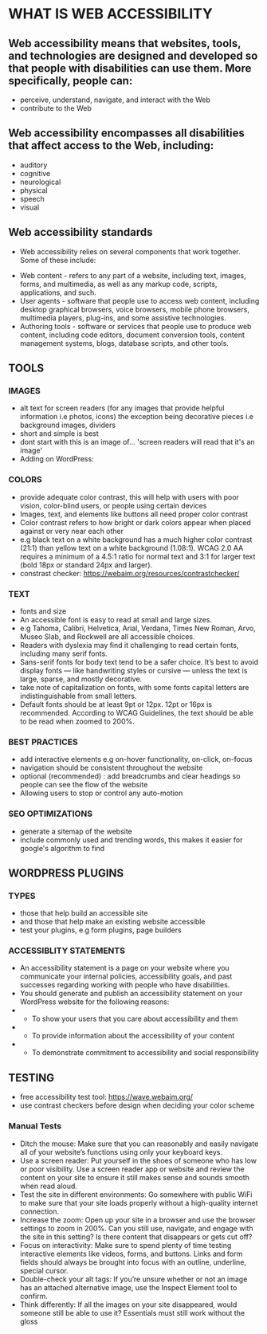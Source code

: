 # WHAT IS WEB ACCESSIBILITY

## Web accessibility means that websites, tools, and technologies are designed and developed so that people with disabilities can use them. More specifically, people can:
- perceive, understand, navigate, and interact with the Web
- contribute to the Web

## Web accessibility encompasses all disabilities that affect access to the Web, including:
- auditory
- cognitive
- neurological
- physical
- speech
- visual


## Web accessibility standards
* Web accessibility relies on several components that work together. Some of these include:
- Web content - refers to any part of a website, including text, images, forms, and multimedia, as well as any markup code, scripts, applications, and such.
- User agents - software that people use to access web content, including desktop graphical browsers, voice browsers, mobile phone browsers, multimedia players, plug-ins, and some assistive technologies.
- Authoring tools - software or services that people use to produce web content, including code editors, document conversion tools, content management systems, blogs, database scripts, and other tools.

## TOOLS

### IMAGES
- alt text for screen readers (for any images that provide helpful information i.e photos, icons) the exception being decorative pieces i.e background images, dividers
- short and simple is best
- dont start with this is an image of... 'screen readers will read that it's an image'
- Adding on WordPress: <!-- Open up your Media Library and select the image you want to edit. The Settings screen for that image will open up. In the Alternative Text field, add your alt text, then click Save --> 

### COLORS
- provide adequate color contrast, this will help with users with poor vision, color-blind users, or people using certain devices
- Images, text, and elements like buttons all need proper color contrast
- Color contrast refers to how bright or dark colors appear when placed against or very near each other
- e.g black text on a white background has a much higher color contrast (21:1) than yellow text on a white background (1.08:1). WCAG 2.0 AA requires a minimum of a 4.5:1 ratio for normal text and 3:1 for larger text (bold 18px or standard 24px and larger).
- constrast checker: https://webaim.org/resources/contrastchecker/

### TEXT
- fonts and size
- An accessible font is easy to read at small and large sizes.
- e.g  Tahoma, Calibri, Helvetica, Arial, Verdana, Times New Roman, Arvo, Museo Slab, and Rockwell are all accessible choices.
- Readers with dyslexia may find it challenging to read certain fonts, including many serif fonts.
- Sans-serif fonts for body text tend to be a safer choice. It’s best to avoid display fonts — like handwriting styles or cursive — unless the text is large, sparse, and mostly decorative.
- take note of capitalization on fonts, with some fonts capital letters are indistinguishable from small letters.
- Default fonts should be at least 9pt or 12px. 12pt or 16px is recommended. According to WCAG Guidelines, the text should be able to be read when zoomed to 200%.

### BEST PRACTICES
- add interactive elements e.g on-hover functionality, on-click, on-focus
- navigation should be consistent throughout the website
- optional (recommended) : add breadcrumbs and clear headings so people can see the flow of the website
- Allowing users to stop or control any auto-motion

### SEO OPTIMIZATIONS
- generate a sitemap of the website
- include commonly used and trending words, this makes it easier for google's algorithm to find

## WORDPRESS PLUGINS

### TYPES
- those that help build an accessible site
- and those that help make an existing website accessible
- test your plugins, e.g form plugins, page builders

### ACCESSIBLITY STATEMENTS
- An accessibility statement is a page on your website where you communicate your internal policies, accessibility goals, and past successes regarding working with people who have disabilities.
- You should generate and publish an accessibility statement on your WordPress website for the following reasons:
- - To show your users that you care about accessibility and them
- - To provide information about the accessibility of your content
- - To demonstrate commitment to accessibility and social responsibility

## TESTING
- free accessibility test tool: https://wave.webaim.org/
- use contrast checkers before design when deciding your color scheme 

### Manual Tests
- Ditch the mouse: Make sure that you can reasonably and easily navigate all of your website’s functions using only your keyboard keys. 
- Use a screen reader: Put yourself in the shoes of someone who has low or poor visibility. Use a screen reader app or website and review the content on your site to ensure it still makes sense and sounds smooth when read aloud.
- Test the site in different environments: Go somewhere with public WiFi to make sure that your site loads properly without a high-quality internet connection.
- Increase the zoom: Open up your site in a browser and use the browser settings to zoom in 200%. Can you still use, navigate, and engage with the site in this setting? Is there content that disappears or gets cut off?
- Focus on interactivity: Make sure to spend plenty of time testing interactive elements like videos, forms, and buttons. Links and form fields should always be brought into focus with an outline, underline, special cursor.
- Double-check your alt tags: If you’re unsure whether or not an image has an attached alternative image, use the Inspect Element tool to confirm.
- Think differently: If all the images on your site disappeared, would someone still be able to use it? Essentials must still work without the gloss
